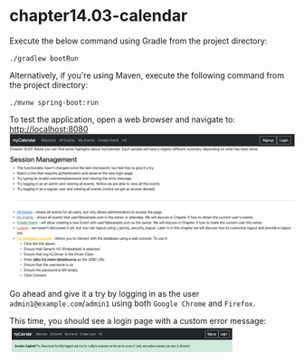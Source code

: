# chapter14.03-calendar #

Execute the below command using Gradle from the project directory:

```shell
./gradlew bootRun
```

Alternatively, if you're using Maven, execute the following command from the project directory:

```shell
./mvnw spring-boot:run
```

To test the application, open a web browser and navigate to:
[http://localhost:8080](http://localhost:8080)
![img.png](docs/img.png)


Go ahead and give it a try by logging in as the user `admin1@example.com`/`admin1` using both `Google Chrome` and `Firefox`. 

This time, you should see a login page with a custom error message:
![img.png](docs/img_1.png)

